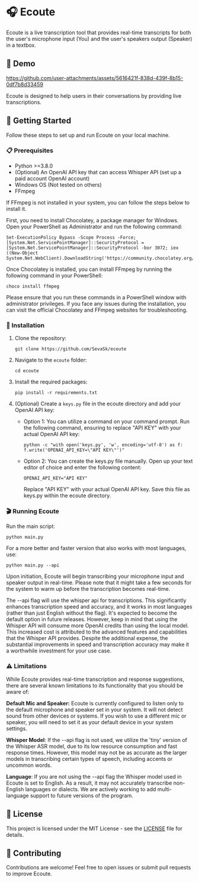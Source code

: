 
# 🎧 Ecoute

Ecoute is a live transcription tool that provides real-time transcripts for both the user's microphone input (You) and the user's speakers output (Speaker) in a textbox.

## 📖 Demo

https://github.com/user-attachments/assets/5616421f-838d-439f-8b15-0df7b8d33459

Ecoute is designed to help users in their conversations by providing live transcriptions.

## 🚀 Getting Started

Follow these steps to set up and run Ecoute on your local machine.

### 📋 Prerequisites

- Python >=3.8.0
- (Optional) An OpenAI API key that can access Whisper API (set up a paid account OpenAI account)
- Windows OS (Not tested on others)
- FFmpeg 

If FFmpeg is not installed in your system, you can follow the steps below to install it.

First, you need to install Chocolatey, a package manager for Windows. Open your PowerShell as Administrator and run the following command:
```
Set-ExecutionPolicy Bypass -Scope Process -Force; [System.Net.ServicePointManager]::SecurityProtocol = [System.Net.ServicePointManager]::SecurityProtocol -bor 3072; iex ((New-Object System.Net.WebClient).DownloadString('https://community.chocolatey.org/install.ps1'))
```
Once Chocolatey is installed, you can install FFmpeg by running the following command in your PowerShell:
```
choco install ffmpeg
```
Please ensure that you run these commands in a PowerShell window with administrator privileges. If you face any issues during the installation, you can visit the official Chocolatey and FFmpeg websites for troubleshooting.

### 🔧 Installation

1. Clone the repository:

   ```
   git clone https://github.com/SevaSk/ecoute
   ```

2. Navigate to the `ecoute` folder:

   ```
   cd ecoute
   ```

3. Install the required packages:

   ```
   pip install -r requirements.txt
   ```
   
4. (Optional) Create a `keys.py` file in the ecoute directory and add your OpenAI API key:

   - Option 1: You can utilize a command on your command prompt. Run the following command, ensuring to replace "API KEY" with your actual OpenAI API key:

      ```
      python -c "with open('keys.py', 'w', encoding='utf-8') as f: f.write('OPENAI_API_KEY=\"API KEY\"')"
      ```

   - Option 2: You can create the keys.py file manually. Open up your text editor of choice and enter the following content:
   
      ```
      OPENAI_API_KEY="API KEY"
      ```
      Replace "API KEY" with your actual OpenAI API key. Save this file as keys.py within the ecoute directory.

### 🎬 Running Ecoute

Run the main script:

```
python main.py
```

For a more better and faster version that also works with most languages, use:

```
python main.py --api
```

Upon initiation, Ecoute will begin transcribing your microphone input and speaker output in real-time. Please note that it might take a few seconds for the system to warm up before the transcription becomes real-time.

The --api flag will use the whisper api for transcriptions. This significantly enhances transcription speed and accuracy, and it works in most languages (rather than just English without the flag). It's expected to become the default option in future releases. However, keep in mind that using the Whisper API will consume more OpenAI credits than using the local model. This increased cost is attributed to the advanced features and capabilities that the Whisper API provides. Despite the additional expense, the substantial improvements in speed and transcription accuracy may make it a worthwhile investment for your use case.

### ⚠️ Limitations

While Ecoute provides real-time transcription and response suggestions, there are several known limitations to its functionality that you should be aware of:

**Default Mic and Speaker:** Ecoute is currently configured to listen only to the default microphone and speaker set in your system. It will not detect sound from other devices or systems. If you wish to use a different mic or speaker, you will need to set it as your default device in your system settings.

**Whisper Model**: If the --api flag is not used, we utilize the 'tiny' version of the Whisper ASR model, due to its low resource consumption and fast response times. However, this model may not be as accurate as the larger models in transcribing certain types of speech, including accents or uncommon words.

**Language**: If you are not using the --api flag the Whisper model used in Ecoute is set to English. As a result, it may not accurately transcribe non-English languages or dialects. We are actively working to add multi-language support to future versions of the program.

## 📖 License

This project is licensed under the MIT License - see the [LICENSE](LICENSE) file for details.

## 🤝 Contributing

Contributions are welcome! Feel free to open issues or submit pull requests to improve Ecoute.
